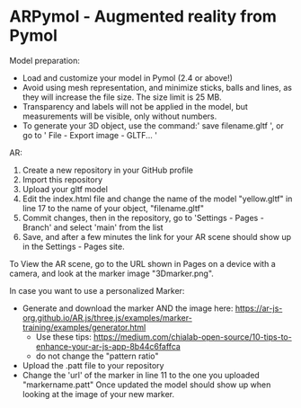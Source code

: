 # ARPymol - Augmented reality from Pymol

  Model preparation:
  - Load and customize your model in Pymol (2.4 or above!)
  - Avoid using mesh representation, and minimize sticks, balls and lines, as they will increase the file size. The size limit is 25 MB.
  - Transparency and labels will not be applied in the model, but measurements will be visible, only without numbers.
  - To generate your 3D object, use the command:' save filename.gltf ', or go to ' File - Export image - GLTF... '
 
  AR:
  1. Create a new repository in your GitHub profile
  2. Import this repository
  3. Upload your gltf model
  4. Edit the index.html file and change the name of the model "yellow.gltf" in line 17 to the name of your object, "filename.gltf"
  5. Commit changes, then in the repository, go to 'Settings - Pages - Branch' and select 'main' from the list
  6. Save, and after a few minutes the link for your AR scene should show up in the Settings - Pages site.

To View the AR scene, go to the URL shown in Pages on a device with a camera, and look at the marker image "3Dmarker.png".


In case you want to use a personalized Marker:
  - Generate and download the marker AND the image here: https://ar-js-org.github.io/AR.js/three.js/examples/marker-training/examples/generator.html
      - Use these tips: https://medium.com/chialab-open-source/10-tips-to-enhance-your-ar-js-app-8b44c6faffca
      - do not change the "pattern ratio"
  - Upload the .patt file to your repository
  - Change the 'url' of the marker in line 11 to the one you uploaded "markername.patt"
Once updated the model should show up when looking at the image of your new marker.

